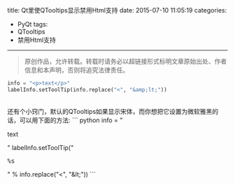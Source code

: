 title: Qt里使QTooltips显示禁用Html支持
date: 2015-07-10 11:05:19
categories:
- PyQt
tags:
- QTooltips
- 禁用Html支持
---
>原创作品，允许转载。转载时请务必以超链接形式标明文章原始出处、作者信息和本声明，否则将追究法律责任。
``` python
info = "<p>text</p>"
labelInfo.setToolTip(info.replace("<", "&amp;lt;"))
```
<br>
还有个小窍门，默认的QTooltips如果显示宋体，而你想把它设置为微软雅黑的话，可以用下面的方法:
``` python
info = "<p>text</p>"
labelInfo.setToolTip("<pre style=\"font-family: \'Microsoft Yahei\';\">%s</pre>" % info.replace("<", "&amp;lt;"))
```
